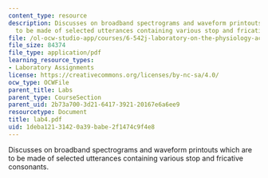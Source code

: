 ```yaml
---
content_type: resource
description: Discusses on broadband spectrograms and waveform printouts which are
  to be made of selected utterances containing various stop and fricative consonants.
file: /ol-ocw-studio-app/courses/6-542j-laboratory-on-the-physiology-acoustics-and-perception-of-speech-fall-2005/1deba12131420a39babe2f1474c9f4e8_lab4.pdf
file_size: 84374
file_type: application/pdf
learning_resource_types:
- Laboratory Assignments
license: https://creativecommons.org/licenses/by-nc-sa/4.0/
ocw_type: OCWFile
parent_title: Labs
parent_type: CourseSection
parent_uid: 2b73a700-3d21-6417-3921-20167e6a6ee9
resourcetype: Document
title: lab4.pdf
uid: 1deba121-3142-0a39-babe-2f1474c9f4e8
---
```

Discusses on broadband spectrograms and waveform printouts which are to be made of selected utterances containing various stop and fricative consonants.